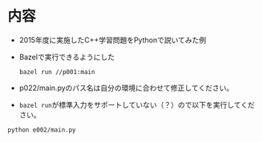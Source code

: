 # 内容
- 2015年度に実施したC++学習問題をPythonで説いてみた例
- Bazelで実行できるようにした

  ```bash:例
  bazel run //p001:main
  ```

- p022/main.pyのパス名は自分の環境に合わせて修正してください。
- ``bazel run``が標準入力をサポートしていない（？）ので以下を実行してください。

```bash:
python e002/main.py
```
